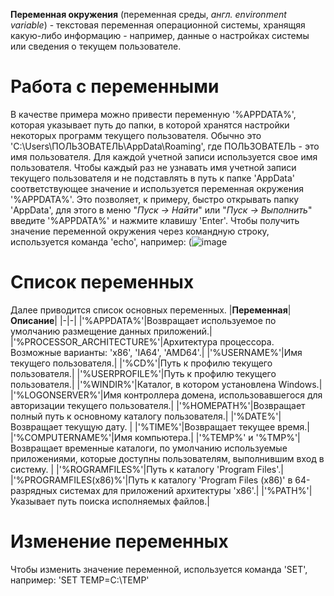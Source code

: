 **Переменная окружения** (переменная среды, *англ. environment variable*) - текстовая переменная операционной системы, хранящяя какую-либо информацию - например, данные о настройках системы или сведения о текущем пользователе.

# Работа с переменными
В качестве примера можно привести переменную '%APPDATA%', которая указывает путь до папки, в которой хранятся настройки некоторых программ текущего пользователя. Обычно это 'C:\Users\ПОЛЬЗОВАТЕЛЬ\AppData\Roaming', где ПОЛЬЗОВАТЕЛЬ - это имя пользователя. Для каждой учетной записи используется свое имя пользователя. 
Чтобы каждый раз не узнавать имя учетной записи текущего пользователя и не подставлять в путь к папке 'AppData' соответствующее значение и используется переменная окружения '%APPDATA%'.
Это позволяет, к примеру, быстро открывать папку 'AppData', для этого в меню "*Пуск -> Найти*" или "*Пуск -> Выполнить*" введите '%APPDATA%' и нажмите клавишу 'Enter'.
Чтобы получить значение переменной окружения через командную строку, используется команда 'echo', например:
(![image](https://user-images.githubusercontent.com/89955834/132615316-970ba2eb-613c-4d55-bda9-d2ab62ac836d.png)
# Список переменных 
Далее приводится список основных переменных.
|**Переменная**|**Описание**|
|-|-|
|'%APPDATA%'|Возвращает используемое по умолчанию размещение данных приложений.|
|'%PROCESSOR_ARCHITECTURE%'|Архитектура процессора. Возможные варианты: 'x86', 'IA64', 'AMD64'.|
|'%USERNAME%'|Имя текущего пользователя.|
|'%CD%'|Путь к профилю текущего пользователя.|
|'%USERPROFILE%'|Путь к профилю текущего пользователя.|
|'%WINDIR%'|Каталог, в котором установлена Windows.|
|'%LOGONSERVER%'|Имя контроллера домена, использовавшегося для авторизации текущего пользователя.|
|'%HOMEPATH%'|Возвращает полный путь к основному каталогу пользователя.|
|'%DATE%'|Возвращает текущую дату. |
|'%TIME%'|Возвращает текущее время.|
|'%COMPUTERNAME%'|Имя компьютера.|
|'%TEMP%' и '%TMP%'|Возвращает временные каталоги, по умолчанию используемые приложениями, которые доступны пользователям, выполнившим вход в систему. |
|'%ROGRAMFILES%'|Путь к каталогу 'Program Files'.|
|'%PROGRAMFILES(x86)%'|Путь к каталогу 'Program Files (x86)' в 64-разрядных системах для приложений архитектуры 'x86'.|
|'%PATH%'|Указывает путь поиска исполняемых файлов.|

# Изменение переменных
Чтобы изменить значение переменной, используется команда 'SET', например:
'SET TEMP=C:\TEMP'
